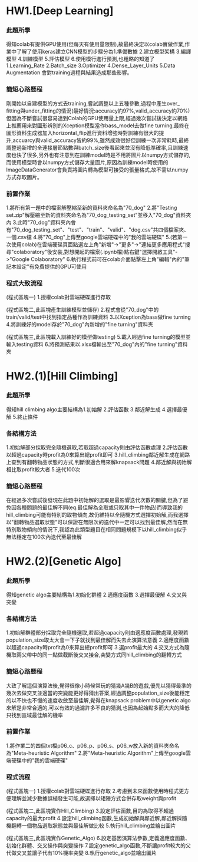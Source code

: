 # HW1.[Deep Learning]

### 此題所學
得知colab有提供GPU使用(但每天有使用量限制),故最終決定以colab實做作業,作業中了解了使用keras建立CNN模型的步驟分為1.準備數據 2.建立模型架構 3.編譯模型 4.訓練模型 5.評估模型 6.使用模行進行預測,也粗略的知道了1.Learning_Rate 2.Batch_size 3.Optimizer 4.Dense_Layer_Units 5.Data Augmentation 會對training過程與結果造成那些影響。

### 簡短心路歷程
剛開始以自建模型的方式去training,嘗試調整以上五種參數,過程中產生over_ fitting與under_fitting的情況(最好情況:accuracy約97%,valid_accuracy約70%)但因為不斷嘗試很容易達到Colab的GPU使用量上限,經過幾次嘗試後決定以網路上推薦用來對圖形辨別的Xception模型當作bass_model去做fine turning,最終在圖形資料生成器加入horizontal_flip進行資料增強時對訓練有很大的提升,accuarcy與valid_accuracy皆約99%,雖然成效很好但訓練一次非常耗時,最終調整過新增的全連接層節點數與batch_size後看起來並沒有降低準確率,且訓練速度也快了很多,另外也有注意到在訓練model時是不用將圖片以numpy方式儲存的,而使用模型時會以numpy方式儲存大量圖片,原因為訓練model時使用的ImageDataGenerator會負責將圖片轉為模型可接受的張量格式,故不需以numpy方式存取圖片。

### 前置作業
1.將所有第一題中的檔案解壓縮至新的資料夾命名為"70_dog"
2.將"Testing set.zip"解壓縮至新的資料夾命名為"70_dog_testing_set"並移入"70_dog"資料夾內
3.此時"70_dog"資料夾內會有"70_dog_testing_set"、"test"、"train"、"valid"、"dog.csv"共四個檔案夾、一個.csv檔
4.將"70_dog"上傳至google雲端硬碟中的"我的雲端硬碟"
5.(若第一次使用colab)在雲端硬碟頁面點選左上角"新增"->"更多"->"連結更多應用程式"搜尋"colaboratory"後安裝,對想開起的檔案(.ipynb檔)點右鍵"選擇開啟工具"->"Google Colaboratory"
6.執行程式前可在colab介面點擊左上角"編輯"內的"筆記本設定"有免費提供的GPU可使用


### 程式大致流程
(程式區塊一)
1.授權colab對雲端硬碟進行存取

(程式區塊二,此區塊產生訓練模型並儲存)
2.程式會從"70_dog"中的train/valid/test中找到指定品種作為訓練資料
3.以Xception為bass做fine turning
4.將訓練好的model存於"70_dog"內新增的"fine turning"資料夾

(程式區塊三,此區塊載入訓練好的模型做testing)
5.載入經過fine turning的模型並輸入testing資料
6.將預測結果以.xlsx檔輸出至"70_dog"內的"fine turning"資料夾





# HW2.(1)[Hill Climbing]

### 此題所學
得知hill climbing algo主要結構為1.初始解 2.評估函數 3.鄰近解生成 4.選擇最優解 5.終止條件

### 各結構方法
1.初始解部分採取完全隨機選取,若取超過capacity則由評估函數處理
2.評估函數以超過capacity時profit為0來算出總profit即可 
3.hill_climbing鄰近解生成在網路上查到有翻轉物品狀態的方式,判斷很適合用來解knapsack問題
4.鄰近解與初始解相比取profit較大者
5.迭代100次

### 簡短心路歷程
在經過多次嘗試後發現在此題中初始解的選取是最影響迭代次數的關鍵,但為了避免因各種問題的最佳解不同(eq.最佳解為全取或只取其中一件物品)而導致我的hill_climbing可能有特別的取物傾向,故仍維持以全隨機方式選擇初始解,而我選擇以"翻轉物品選取狀態"可以保證在無限次的迭代中一定可以找到最佳解,然而在無特別取物傾向的情況下,我認為此類型題目在相同問題規模下以hill_climbing似乎無法穩定在100次內迭代至最佳解

# HW2.(2)[Genetic Algo]

### 此題所學
得知genetic algo主要結構為1.初始化群體 2.適應度函數 3.選擇最優解 4.交叉與突變

### 各結構方法
1.初始解群體部分採取完全隨機選取,若超過capacity則由適應度函數處理,發現若population_size取太大會一下子就找到最佳解而失去此演算法意義 
2.適應度函數以超過capacity時profit為0來算出總profit即可 
3.選profit最大的 
4.交叉方式為隨機取兩父帶中的同一點做截斷後交叉接合,突變方式同hill_climbing的翻轉方式

### 簡短心路歷程
大致了解這個演算法後,覺得很像小時候常玩的猜幾A幾B的遊戲,優先以猜得最準的幾次去做交叉並適當的突變能更好得猜出答案,經過調整population_size後能穩定的以不快也不慢的速度收斂至最佳解,覺得在knapsack problem中以genetic algo來解是非常合適的,可以有效的過濾許多不良的猜測,也因為起始點多而大大的降低只找到區域最佳解的機率



### 前置作業
1.將作業二的四個txt檔p06_c、p06_p、p06_s、p06_w放入新的資料夾命名為"Meta-heuristic Algorithm"
2.將"Meta-heuristic Algorithm"上傳至google雲端硬碟中的"我的雲端硬碟"

### 程式流程

(程式區塊一)
1.授權colab對雲端硬碟進行存取
2.考慮到未來函數使用時程式更方便理解並減少數據誤植發生可能,故選擇以矩陣方式合併存取weight與profit

(程式區塊二,此區塊實作Hill_Climbing)
3.設定評估函數,目的為取得不超過capacity的最大profit
4.設定hill_climbing函數,生成初始解與鄰近解,鄰近解採隨機翻轉一個物品選取狀態並與最佳解做比較
5.執行hill_climbing並繪出圖片

(程式區塊三,此區塊實作Genetic_Algo)
6.設定基因演算法參數,定義適應度函數、初始化群體、交叉操作與突變操作
7.設定genetic_algo函數,不斷讓profit較大的父代做交叉並讓子代有10%機率突變
8.執行genetic_algo並繪出圖片
